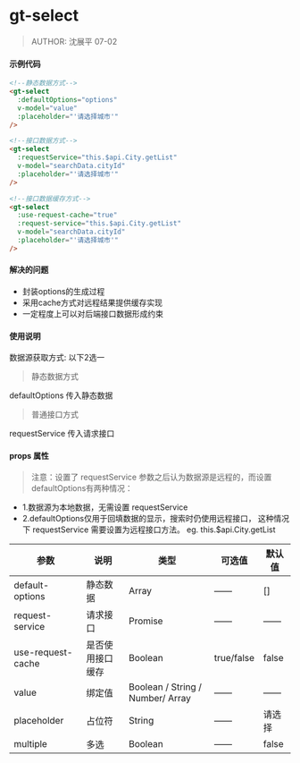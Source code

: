 gt-select
===
>AUTHOR: 沈展平 07-02

#### 示例代码

```html
<!--静态数据方式-->
<gt-select
  :defaultOptions="options"
  v-model="value"
  :placeholder="'请选择城市'"
/>

<!--接口数据方式-->
<gt-select
  :requestService="this.$api.City.getList"
  v-model="searchData.cityId"
  :placeholder="'请选择城市'"
/>

<!--接口数据缓存方式-->
<gt-select
  :use-request-cache="true"
  :request-service="this.$api.City.getList"
  v-model="searchData.cityId"
  :placeholder="'请选择城市'"
/>
```

#### 解决的问题

*  封装options的生成过程
*  采用cache方式对远程结果提供缓存实现
*  一定程度上可以对后端接口数据形成约束

#### 使用说明

数据源获取方式: 以下2选一

> 静态数据方式

defaultOptions 传入静态数据

> 普通接口方式

requestService 传入请求接口

#### props 属性

> 注意：设置了 requestService 参数之后认为数据源是远程的，而设置defaultOptions有两种情况：
*  1.数据源为本地数据，无需设置 requestService
*  2.defaultOptions仅用于回填数据的显示，搜索时仍使用远程接口， 这种情况下 requestService 需要设置为远程接口方法。 eg. this.$api.City.getList


| 参数 | 说明 | 类型 | 可选值 | 默认值 |
| --- | --- | --- | --- | --- |
| default-options | 静态数据 | Array | —— | [] |
| request-service | 请求接口 | Promise | —— | —— |
| use-request-cache | 是否使用接口缓存 | Boolean | true/false | false |
| value | 绑定值 | Boolean / String / Number/ Array| —— | —— |
| placeholder | 占位符 | String | —— | 请选择 |
| multiple | 多选 | Boolean | —— | false |


